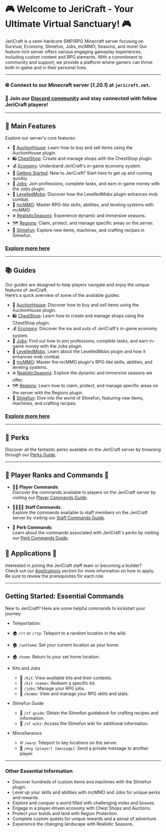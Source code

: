 # 🎮 Welcome to JeriCraft - Your Ultimate Virtual Sanctuary! 🎮

JeriCraft is a semi-hardcore SMP/RPG Minecraft server focusing on Survival, Economy, Slimefun, Jobs, mcMMO, Seasons, and
more! Our feature-rich server offers various engaging gameplay experiences, including custom content and RPG elements.
With a commitment to community and support, we provide a platform where gamers can thrive both in-game and in their
personal lives.

---

### 🌐 Connect to our Minecraft server (***1.20.1***) at `jericraft.net`.

### 💫 Join our [Discord community](https://discord.gg/wuVcM9AZrr) and stay connected with fellow JeriCraft players!

---

## 📝 Main Features

Explore our server's core features:

- 📢 [AuctionHouse](/MINECRAFT/guides/AuctionHouse.md): Learn how to buy and sell items using the AuctionHouse plugin.
- 🛍️ [ChestShop](/MINECRAFT/guides/ChestShop.md): Create and manage shops with the ChestShop plugin.
- 💰 [Economy](/MINECRAFT/guides/Economy.md): Understand JeriCraft's in-game economy system.
- 🌟 [Getting Started](/MINECRAFT/guides/GettingStarted.md): New to JeriCraft? Start here to get up and running quickly.
- 💼 [Jobs](/MINECRAFT/guides/Jobs.md): Join professions, complete tasks, and earn in-game money with the Jobs plugin.
- 🦾 [LevelledMobs](/MINECRAFT/guides/LevelledMobs.md): Discover how the LevelledMobs plugin enhances mob combat.
- 🔱 [mcMMO](/MINECRAFT/guides/mcMMO.md): Master RPG-like skills, abilities, and leveling systems with mcMMO.
- ❄️ [RealisticSeasons](/MINECRAFT/guides/RealisticSeasons.md): Experience dynamic and immersive seasons.
- 🗺️ [Regions](/MINECRAFT/guides/Regions.md): Claim, protect, and manage specific areas on the server.
- 🧪 [Slimefun](/MINECRAFT/guides/Slimefun.md): Explore new items, machines, and crafting recipes in Slimefun.

### [Explore more here](/MINECRAFT/features)

---

## 📚 Guides

Our guides are designed to help players navigate and enjoy the unique features of JeriCraft.<br>
Here’s a quick overview of some of the available guides:

- 📢 [AuctionHouse](/MINECRAFT/guides/AuctionHouse.md): Discover how to buy and sell items using the AuctionHouse plugin.
- 🛍️ [ChestShop](/MINECRAFT/guides/ChestShop.md): Learn how to create and manage shops using the ChestShop plugin.
- 💰 [Economy](/MINECRAFT/guides/Economy.md): Discover the ins and outs of JeriCraft's in-game economy system.
- 💼 [Jobs](/MINECRAFT/guides/Jobs.md): Find out how to join professions, complete tasks, and earn in-game money with the
  Jobs plugin.
- 🦾 [LevelledMobs](/MINECRAFT/guides/LevelledMobs.md): Learn about the LevelledMobs plugin and how it enhances mob
  combat.
- 🔱 [mcMMO](/MINECRAFT/guides/mcMMO.md): Master the mcMMO plugin's RPG-like skills, abilities, and leveling systems.
- ❄️ [RealisticSeasons](/MINECRAFT/guides/RealisticSeasons.md): Explore the dynamic and immersive seasons we offer.
- 🗺️ [Regions](/MINECRAFT/guides/Regions.md): Learn how to claim, protect, and manage specific areas on the server with
  the Regions plugin.
- 🧪 [Slimefun](/MINECRAFT/guides/Slimefun.md): Dive into the world of Slimefun, featuring new items, machines, and
  crafting recipes.

### [Explore more here](/MINECRAFT/guides)

---

## 🎁 Perks

Discover all the fantastic perks available on the JeriCraft server by browsing through
our [Perks Guide](/MINECRAFT/webstore/store.md).

---

## 👥 Player Ranks and Commands 👥

- 👨‍💼 **Player Commands**:  
  Discover the commands available to players on the JeriCraft server by visiting
  our [Player Commands Guide](/MINECRAFT/commands/PLAYER-COMMANDS.md).

- 👨‍💼👨‍💼 **Staff Commands**:  
  Explore the commands available to staff members on the JeriCraft server by visiting
  our [Staff Commands Guide](/MINECRAFT/commands/STAFF-COMMANDS.md).

- 🌟 **Perk Commands**:  
  Learn about the commands associated with JeriCraft's perks by visiting
  our [Perk Commands Guide](/MINECRAFT/commands/PLAYER-COMMANDS.md).

## 📝 Applications 📝

Interested in joining the JeriCraft staff team or becoming a builder?<br>
Check out our [Applications](https://github.com/Chalwk/JeriCraftDocs/issues/new/choose) section for more information on how to apply.<br>
Be sure to review the prerequisites for each role.<br>

---

## Getting Started: Essential Commands

New to JeriCraft? Here are some helpful commands to kickstart your journey:

- Teleportation:
- 🏠 `/rt` or `/rtp`: Teleport to a random location in the wild.
- 🏠 `/sethome`: Set your current location as your home.
- 🏠 `/home`: Return to your set home location.

- Kits and Jobs
    - 🎒 `/kit`: View available kits and their contents.
    - 🎒 `/kit <name>`: Redeem a specific kit.
    - 💼 `/jobs`: Manage your RPG jobs.
    - 🎯 `/mcmmo`: View and manage your RPG skills and stats.

- Slimefun Guide
    - 🧪 `/sf guide`: Obtain the Slimefun guidebook for crafting recipes and information.
    - 🧪 `/sf wiki`: Access the Slimefun wiki for additional information.

- Miscellaneous
    - 🌐 `/warp`: Teleport to key locations on the server.
    - 💬 `/msg [player] [message]`: Send a private message to another player.

---

### Other Essential Information

- Discover hundreds of custom items and machines with the Slimefun plugin.
- Level up your skills and abilities with mcMMO and Jobs for unique perks and rewards.
- Explore and conquer a world filled with challenging mobs and bosses.
- Engage in a player-driven economy with Chest Shops and Auctions.
- Protect your builds and land with Region Protection.
- Complete custom quests for unique rewards and a sense of adventure.
- Experience the changing landscape with Realistic Seasons.